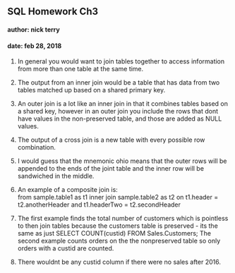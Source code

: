 ## SQL Homework Ch3
#### author: nick terry
#### date: feb 28, 2018



1. In general you would want to join tables together to access information from more than one table at the same time.

2. The output from an inner join would be a table that has data from two tables matched up based on a shared primary key.

3. An outer join is a lot like an inner join in that it combines tables based on a shared key, however in an outer join you include the rows that dont have values in the non-preserved table, and those are added as NULL values.

4. The output of a cross join is a new table with every possible row combination.

5. I would guess that the mnemonic ohio means that the outer rows will be appended to the ends of the joint table and the inner row will be sandwiched in the middle.

6. An example of a composite join is:  
  from sample.table1 as t1
  inner join sample.table2 as t2
  on t1.header = t2.anotherHeader
  and t1.headerTwo = t2.secondHeader
 
7. The first example finds the total number of customers which is pointless to then join tables because the customers table is preserved - its the same as just SELECT COUNT(custid) FROM Sales.Customers; The second example counts orders on the the nonpreserved table so only orders with a custid are counted.
 
8. There wouldnt be any custid column if there were no sales after 2016.